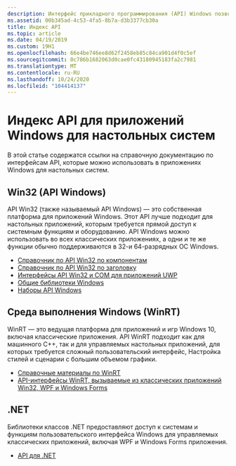 ```yaml
---
description: Интерфейс прикладного программирования (API) Windows позволяет разрабатывать приложения для настольных и серверных приложений, которые успешно выполняются во всех версиях Windows, при этом используя преимущества функций и возможностей, уникальных для каждой версии.
ms.assetid: 00b345ad-4c53-4fa5-8b7a-d3b3377cb30a
title: Индекс API
ms.topic: article
ms.date: 04/19/2019
ms.custom: 19H1
ms.openlocfilehash: 66e4be746ee8d62f2458eb85c84ca901d4f0c5ef
ms.sourcegitcommit: 0c786b1682063d0cae0fc43180945183fa2c7981
ms.translationtype: MT
ms.contentlocale: ru-RU
ms.lasthandoff: 10/24/2020
ms.locfileid: "104414137"
---
```

# <a name="api-index-for-desktop-windows-applications"></a>Индекс API для приложений Windows для настольных систем

В этой статье содержатся ссылки на справочную документацию по интерфейсам API, которые можно использовать в приложениях Windows для настольных систем.

## <a name="win32-windows-api"></a>Win32 (API Windows)

API Win32 (также называемый API Windows) — это собственная платформа для приложений Windows. Этот API лучше подходит для настольных приложений, которым требуется прямой доступ к системным функциям и оборудованию. API Windows можно использовать во всех классических приложениях, а одни и те же функции обычно поддерживаются в 32-и 64-разрядных ОС Windows.

* [Справочник по API Win32 по компонентам](windows-api-list.md)
* [Справочник по API Win32 по заголовку](/windows/win32/api/)
* [Интерфейсы API Win32 и COM для приложений UWP](/uwp/win32-and-com/win32-and-com-for-uwp-apps)
* [Общие библиотеки Windows](windows-umbrella-libraries.md)
* [Наборы API Windows](windows-apisets.md)

## <a name="windows-runtime-winrt"></a>Среда выполнения Windows (WinRT)

WinRT — это ведущая платформа для приложений и игр Windows 10, включая классические приложения. API WinRT подходит как для машинного C++, так и для управляемых настольных приложений, для которых требуется сложный пользовательский интерфейс, Настройка стилей и сценарии с большим объемом графики.

* [Справочные материалы по WinRT](/uwp/api/)
* [API-интерфейсы WinRT, вызываемые из классических приложений Win32, WPF и Windows Forms](uwp-apis-callable-from-a-classic-desktop-app.md)

## <a name="net"></a>.NET

Библиотеки классов .NET предоставляют доступ к системам и функциям пользовательского интерфейса Windows для управляемых классических приложений, включая WPF и Windows Forms приложения.

* [API для .NET](/dotnet/api/index)